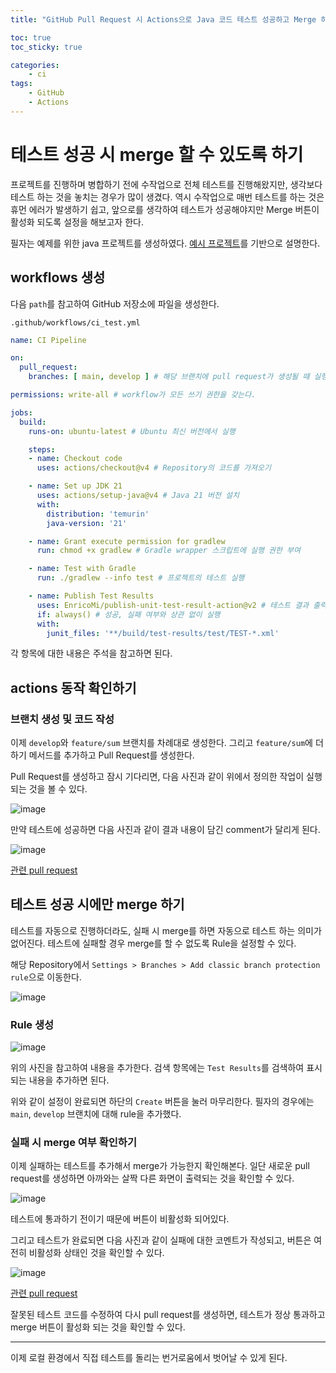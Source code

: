 ```yaml
---
title: "GitHub Pull Request 시 Actions으로 Java 코드 테스트 성공하고 Merge 하기"

toc: true
toc_sticky: true

categories:
    - ci
tags:
    - GitHub
    - Actions
---
```


# 테스트 성공 시 merge 할 수 있도록 하기

프로젝트를 진행하며 병합하기 전에 수작업으로 전체 테스트를 진행해왔지만, 생각보다 테스트 하는 것을 놓치는 경우가 많이 생겼다. 역시 수작업으로 매번 테스트를 하는 것은 휴먼 에러가 발생하기 쉽고, 앞으로를 생각하여 테스트가 성공해야지만 Merge 버튼이 활성화 되도록 설정을 해보고자 한다.

필자는 예제를 위한 java 프로젝트를 생성하였다. [예시 프로젝트](https://github.com/Potato-Y/Actions_Pull_Request_Test)를 기반으로 설명한다.

## workflows 생성

다음 `path`를 참고하여 GitHub 저장소에 파일을 생성한다.

`.github/workflows/ci_test.yml`
```yml
name: CI Pipeline

on:
  pull_request:
    branches: [ main, develop ] # 해당 브랜치에 pull request가 생성될 때 실행

permissions: write-all # workflow가 모든 쓰기 권한을 갖는다.

jobs:
  build:
    runs-on: ubuntu-latest # Ubuntu 최신 버전에서 실행

    steps:
    - name: Checkout code
      uses: actions/checkout@v4 # Repository의 코드를 가져오기

    - name: Set up JDK 21 
      uses: actions/setup-java@v4 # Java 21 버전 설치
      with:
        distribution: 'temurin'
        java-version: '21'

    - name: Grant execute permission for gradlew
      run: chmod +x gradlew # Gradle wrapper 스크립트에 실행 권한 부여

    - name: Test with Gradle
      run: ./gradlew --info test # 프로젝트의 테스트 실행

    - name: Publish Test Results
      uses: EnricoMi/publish-unit-test-result-action@v2 # 테스트 결과 출력
      if: always() # 성공, 실패 여부와 상관 없이 실행
      with:
        junit_files: '**/build/test-results/test/TEST-*.xml'
```

각 항목에 대한 내용은 주석을 참고하면 된다.

## actions 동작 확인하기

### 브랜치 생성 및 코드 작성

이제 `develop`와 `feature/sum` 브랜치를 차례대로 생성한다. 그리고 `feature/sum`에 더하기 메서드를 추가하고 Pull Request를 생성한다.

Pull Request를 생성하고 잠시 기다리면, 다음 사진과 같이 위에서 정의한 작업이 실행되는 것을 볼 수 있다.

![image](https://github.com/user-attachments/assets/1541affb-95c5-415c-8ce8-a3e88586b9d7)

만약 테스트에 성공하면 다음 사진과 같이 결과 내용이 담긴 comment가 달리게 된다.

![image](https://github.com/user-attachments/assets/ef62965a-4ce8-4b76-a228-ac6bcb2e5f5e)

[관련 pull request](https://github.com/Potato-Y/Actions_Pull_Request_Test/pull/3)

## 테스트 성공 시에만 merge 하기

테스트를 자동으로 진행하더라도, 실패 시 merge를 하면 자동으로 테스트 하는 의미가 없어진다. 테스트에 실패할 경우 merge를 할 수 없도록 Rule을 설정할 수 있다.

해당 Repository에서 `Settings > Branches > Add classic branch protection rule`으로 이동한다.

![image](https://github.com/user-attachments/assets/89dde7a7-b176-4e82-bcd2-246ed7490397)

### Rule 생성

![image](https://github.com/user-attachments/assets/271a29f8-4b38-4a73-9321-9cb796667324)

위의 사진을 참고하여 내용을 추가한다. 검색 항목에는 `Test Results`를 검색하여 표시되는 내용을 추가하면 된다.

위와 같이 설정이 완료되면 하단의 `Create` 버튼을 눌러 마무리한다. 필자의 경우에는 `main`, `develop` 브랜치에 대해 rule을 추가했다.

### 실패 시 merge 여부 확인하기

이제 실패하는 테스트를 추가해서 merge가 가능한지 확인해본다. 일단 새로운 pull request를 생성하면 아까와는 살짝 다른 화면이 출력되는 것을 확인할 수 있다.

![image](https://github.com/user-attachments/assets/7be8b95b-c666-4b35-be4d-29109185b2b2)

테스트에 통과하기 전이기 때문에 버튼이 비활성화 되어있다.

그리고 테스트가 완료되면 다음 사진과 같이 실패에 대한 코멘트가 작성되고, 버튼은 여전히 비활성화 상태인 것을 확인할 수 있다.

![image](https://github.com/user-attachments/assets/b3ecf42d-90b2-4b2c-8a56-2e0bc663cd76)

[관련 pull request](https://github.com/Potato-Y/Actions_Pull_Request_Test/pull/4)

잘못된 테스트 코드를 수정하여 다시 pull request를 생성하면, 테스트가 정상 통과하고 merge 버튼이 활성화 되는 것을 확인할 수 있다.

---

이제 로컬 환경에서 직접 테스트를 돌리는 번거로움에서 벗어날 수 있게 된다.

